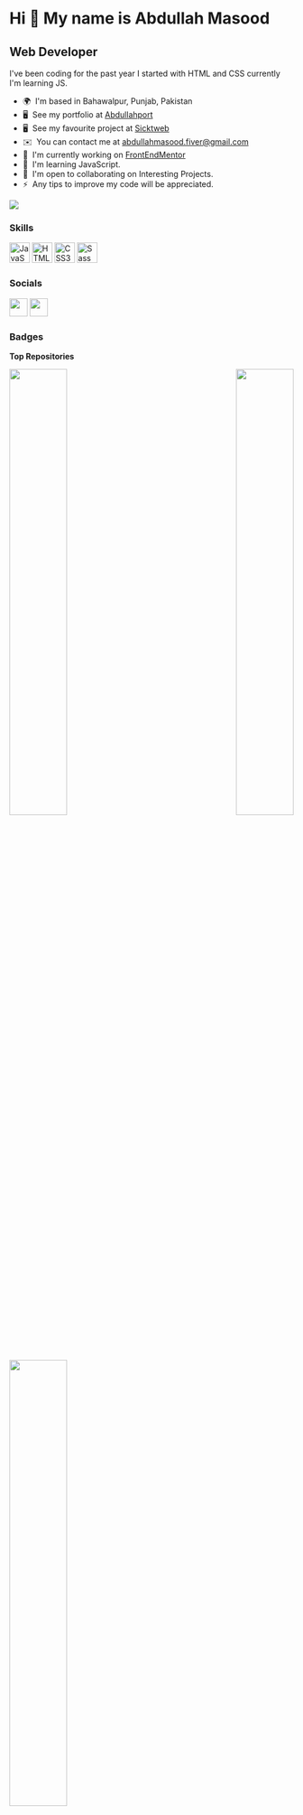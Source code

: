Hi 👋 My name is Abdullah Masood
================================

Web Developer
-------------

I've been coding for the past year I started with HTML and CSS currently I'm learning JS.

* 🌍  I'm based in Bahawalpur, Punjab, Pakistan
* 🖥️  See my portfolio at [Abdullahport](http://abdullahcodesxd.netlify.app/)
* 🖥️  See my favourite project at [Sicktweb](http://sicktweb.netlify.app/)
* ✉️  You can contact me at [abdullahmasood.fiver@gmail.com](mailto:abdullahmasood.fiver@gmail.com)
* 🚀  I'm currently working on [FrontEndMentor](http://frontendmentor.io)
* 🧠  I'm learning JavaScript.
* 🤝  I'm open to collaborating on Interesting Projects.
* ⚡  Any tips to improve my code will be appreciated.

<a href="https://www.twitter.com/AbdullahCodesxD" target="_blank" rel="noreferrer"><img
src="https://img.shields.io/twitter/follow/AbdullahCodesxD?logo=twitter&style=for-the-badge&color=3382ed&labelColor=27272a"
/></a>

### Skills


<p align="left">
<a href="https://developer.mozilla.org/en-US/docs/Web/JavaScript" target="_blank" rel="noreferrer"><img src="https://raw.githubusercontent.com/danielcranney/readme-generator/main/public/icons/skills/javascript-colored.svg" width="36" height="36" alt="JavaScript" /></a>
<a href="https://developer.mozilla.org/en-US/docs/Glossary/HTML5" target="_blank" rel="noreferrer"><img src="https://raw.githubusercontent.com/danielcranney/readme-generator/main/public/icons/skills/html5-colored.svg" width="36" height="36" alt="HTML5" /></a>
<a href="https://www.w3.org/TR/CSS/#css" target="_blank" rel="noreferrer"><img src="https://raw.githubusercontent.com/danielcranney/readme-generator/main/public/icons/skills/css3-colored.svg" width="36" height="36" alt="CSS3" /></a>
<a href="https://sass-lang.com/" target="_blank" rel="noreferrer"><img src="https://raw.githubusercontent.com/danielcranney/readme-generator/main/public/icons/skills/sass-colored.svg" width="36" height="36" alt="Sass" /></a>
</p>


### Socials

<p align="left"> <a href="https://www.github.com/abdullahcodesxd" target="_blank" rel="noreferrer"><img src="https://raw.githubusercontent.com/danielcranney/readme-generator/main/public/icons/socials/github.svg" width="32" height="32" /></a> <a href="https://www.twitter.com/AbdullahCodesxD" target="_blank" rel="noreferrer"><img src="https://raw.githubusercontent.com/danielcranney/readme-generator/main/public/icons/socials/twitter.svg" width="32" height="32" /></a></p>

### Badges

<b>Top Repositories</b>

<div width="100%" align="center"><a href="https://github.com/abdullahcodesxd/portfolio" align="left"><img align="left" width="45%" src="https://github-readme-stats.vercel.app/api/pin/?username=abdullahcodesxd&repo=portfolio&title_color=0891b2&text_color=ffffff&icon_color=3382ed&bg_color=27272a&hide_border=true&locale=en" /></a><a href="https://github.com/abdullahcodesxd/abdullahchat" align="right"><img align="right" width="45%" src="https://github-readme-stats.vercel.app/api/pin/?username=abdullahcodesxd&repo=abdullahchat&title_color=0891b2&text_color=ffffff&icon_color=3382ed&bg_color=27272a&hide_border=true&locale=en" /></a></div><br /><br /><br /><br /><br /><br /><br />

<div width="100%" align="center"><a href="https://github.com/abdullahcodesxd/game" align="left"><img align="left" width="45%" src="https://github-readme-stats.vercel.app/api/pin/?username=abdullahcodesxd&repo=game&title_color=0891b2&text_color=ffffff&icon_color=3382ed&bg_color=27272a&hide_border=true&locale=en" /></a></div>

